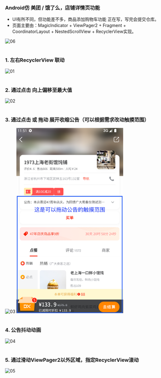 ### Android仿 美团 / 饿了么，店铺详情页功能
* UI有所不同，但功能差不多，商品添加购物车功能 正在写，写完会提交仓库。
* 页面主要由：MagicIndicator + ViewPager2 + Fragment + CoordinatorLayout + NestedScrollView + RecyclerView实现。
  
<img src="06.gif" alt="06" width="350">
<br/>
<br/>

### 1. 左右RecyclerView 联动
<img src="01.gif" alt="01" width="350">
<br/>
<br/>

### 2. 通过点击 向上偏移至最大值
<img src="02.gif" alt="02" width="350">
<br/>
<br/>

### 3. 通过点击 或 拖动 展开收缩公告（可以根据需求改动触摸范围）
<img src="03.gif" alt="03" width="350">     <img src="07.png" alt="07" width="350">
<br/>
<br/>

### 4. 公告抖动动画
<img src="04.gif" alt="04" width="350">
<br/>
<br/>

### 5. 通过滑动ViewPager2以外区域，指定RecyclerView滚动
<img src="05.gif" alt="05" width="350">




